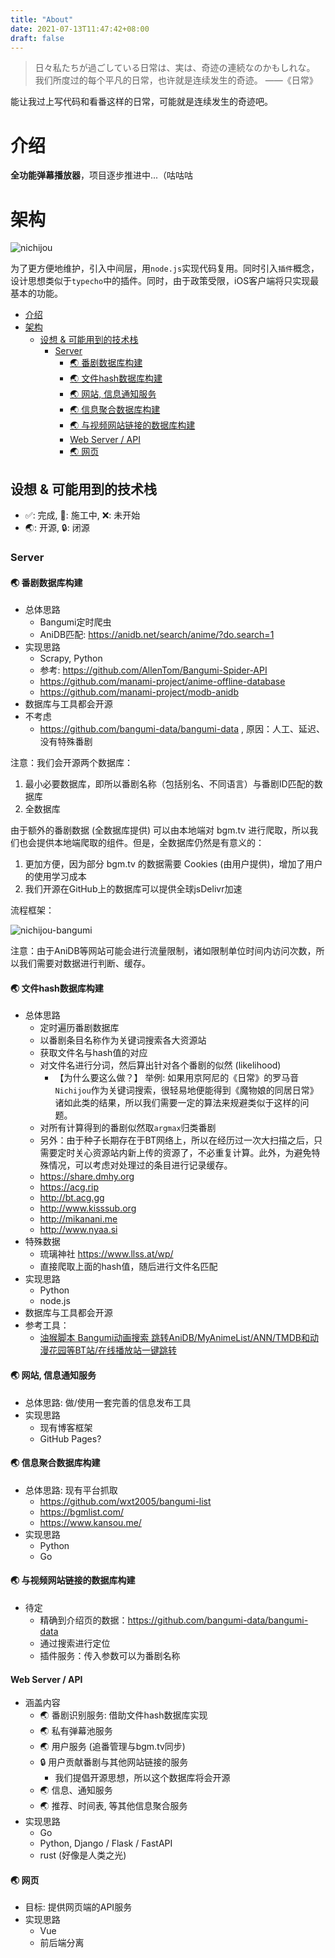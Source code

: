```yaml
---
title: "About"
date: 2021-07-13T11:47:42+08:00
draft: false
---
```

> 日々私たちが過ごしている日常は、実は、奇迹の連続なのかもしれな。<br>
> 我们所度过的每个平凡的日常，也许就是连续发生的奇迹。
> ——《日常》

能让我过上写代码和看番这样的日常，可能就是连续发生的奇迹吧。

# 介绍

**全功能弹幕播放器**，项目逐步推进中...（咕咕咕

# 架构

![nichijou](/imgs/nichijou.svg)

为了更方便地维护，引入中间层，用`node.js`实现代码复用。同时引入`插件`概念，设计思想类似于`typecho`中的插件。同时，由于政策受限，iOS客户端将只实现最基本的功能。

- [介绍](#介绍)
- [架构](#架构)
	- [设想 & 可能用到的技术栈](#设想--可能用到的技术栈)
		- [Server](#server)
			- [🌏 番剧数据库构建](#-番剧数据库构建)
			- [🌏 文件hash数据库构建](#-文件hash数据库构建)
			- [🌏 网站, 信息通知服务](#-网站-信息通知服务)
			- [🌏 信息聚合数据库构建](#-信息聚合数据库构建)
			- [🌏 与视频网站链接的数据库构建](#-与视频网站链接的数据库构建)
			- [Web Server / API](#web-server--api)
			- [🌏 网页](#-网页)

## 设想 & 可能用到的技术栈

- ✅: 完成, 🚧: 施工中, ❌: 未开始
- 🌏: 开源, 🔒: 闭源

### Server

#### 🌏 番剧数据库构建

- 总体思路
  - Bangumi定时爬虫
  - AniDB匹配: https://anidb.net/search/anime/?do.search=1
- 实现思路
  - Scrapy, Python
  - 参考: https://github.com/AllenTom/Bangumi-Spider-API
  - https://github.com/manami-project/anime-offline-database
  - https://github.com/manami-project/modb-anidb
- 数据库与工具都会开源
- 不考虑
  - https://github.com/bangumi-data/bangumi-data , 原因：人工、延迟、没有特殊番剧

注意：我们会开源两个数据库：
1. 最小必要数据库，即所以番剧名称（包括别名、不同语言）与番剧ID匹配的数据库
2. 全数据库

由于额外的番剧数据 (全数据库提供) 可以由本地端对 bgm.tv 进行爬取，所以我们也会提供本地端爬取的组件。但是，全数据库仍然是有意义的：
1. 更加方便，因为部分 bgm.tv 的数据需要 Cookies (由用户提供)，增加了用户的使用学习成本
2. 我们开源在GitHub上的数据库可以提供全球jsDelivr加速

流程框架：

![nichijou-bangumi](/imgs/nichijou-bangumi.svg)

注意：由于AniDB等网站可能会进行流量限制，诸如限制单位时间内访问次数，所以我们需要对数据进行判断、缓存。

#### 🌏 文件hash数据库构建

- 总体思路
  - 定时遍历番剧数据库
  - 以番剧条目名称作为关键词搜索各大资源站
  - 获取文件名与hash值的对应
  - 对文件名进行分词，然后算出针对各个番剧的似然 (likelihood)
	- 【为什么要这么做？】 举例: 如果用京阿尼的《日常》的罗马音`Nichijou`作为关键词搜索，很轻易地便能得到《魔物娘的同居日常》诸如此类的结果，所以我们需要一定的算法来规避类似于这样的问题。
  - 对所有计算得到的番剧似然取`argmax`归类番剧
  - 另外：由于种子长期存在于BT网络上，所以在经历过一次大扫描之后，只需要定时关心资源站内新上传的资源了，不必重复计算。此外，为避免特殊情况，可以考虑对处理过的条目进行记录缓存。
  - https://share.dmhy.org
  - https://acg.rip
  - http://bt.acg.gg
  - http://www.kisssub.org
  - http://mikanani.me
  - http://www.nyaa.si
- 特殊数据
  - 琉璃神社 https://www.llss.at/wp/
  - 直接爬取上面的hash值，随后进行文件名匹配
- 实现思路
  - Python
  - node.js
- 数据库与工具都会开源
- 参考工具：
  - [油猴脚本 Bangumi动画搜索 跳转AniDB/MyAnimeList/ANN/TMDB和动漫花园等BT站/在线播放站一键跳转](https://greasyfork.org/zh-CN/scripts/405283-bangumi%E5%8A%A8%E7%94%BB%E6%90%9C%E7%B4%A2-%E8%B7%B3%E8%BD%ACanidb-myanimelist-ann-tmdb%E5%92%8C%E5%8A%A8%E6%BC%AB%E8%8A%B1%E5%9B%AD%E7%AD%89bt%E7%AB%99-%E5%9C%A8%E7%BA%BF%E6%92%AD%E6%94%BE%E7%AB%99%E4%B8%80%E9%94%AE%E8%B7%B3%E8%BD%AC-2020%E5%B9%B46%E6%9C%8813%E6%97%A5)

#### 🌏 网站, 信息通知服务

- 总体思路: 做/使用一套完善的信息发布工具
- 实现思路
  - 现有博客框架
  - GitHub Pages?

#### 🌏 信息聚合数据库构建

- 总体思路: 现有平台抓取
  - https://github.com/wxt2005/bangumi-list
  - https://bgmlist.com/
  - https://www.kansou.me/
- 实现思路
  - Python
  - Go

#### 🌏 与视频网站链接的数据库构建

- 待定
  - 精确到介绍页的数据：https://github.com/bangumi-data/bangumi-data
  - 通过搜索进行定位
  - 插件服务：传入参数可以为番剧名称

#### Web Server / API

- 涵盖内容
  - 🌏 番剧识别服务: 借助文件hash数据库实现
  - 🌏 私有弹幕池服务
  - 🌏 用户服务 (追番管理与bgm.tv同步)
  - 🔒 用户贡献番剧与其他网站链接的服务
	- 我们提倡开源思想，所以这个数据库将会开源
  - 🌏 信息、通知服务
  - 🌏 推荐、时间表, 等其他信息聚合服务
- 实现思路
  - Go
  - Python, Django / Flask / FastAPI
  - rust (好像是人类之光)

#### 🌏 网页

- 目标: 提供网页端的API服务
- 实现思路
  - Vue
  - 前后端分离
